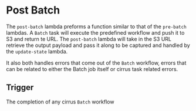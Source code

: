 # Post Batch

The `post-batch` lambda preforms a function similar to that of the `pre-batch` lambdas.  A `Batch` task will execute the predefined workflow and push it to S3 and return te URL.  The `post-batch` lambda will take in the S3 URL retrieve the output payload and pass it along to be captured and handled by the `update-state` lambda.

It also both handles errors that come out of the `Batch` workflow, errors that can be related to either the Batch job itself or cirrus task related errors.

## Trigger

The completion of any cirrus `Batch` workflow
